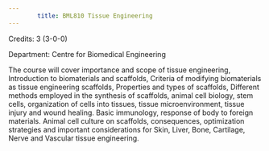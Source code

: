 ```yaml
---
        title: BML810 Tissue Engineering
---
```

Credits: 3 (3-0-0)

Department: Centre for Biomedical Engineering

The course will cover importance and scope of tissue engineering, Introduction to biomaterials and scaffolds, Criteria of modifying biomaterials as tissue engineering scaffolds, Properties and types of scaffolds, Different methods employed in the synthesis of scaffolds, animal cell biology, stem cells, organization of cells into tissues, tissue microenvironment, tissue injury and wound healing. Basic immunology, response of body to foreign materials. Animal cell culture on scaffolds, consequences, optimization strategies and important considerations for Skin, Liver, Bone, Cartilage, Nerve and Vascular tissue engineering.